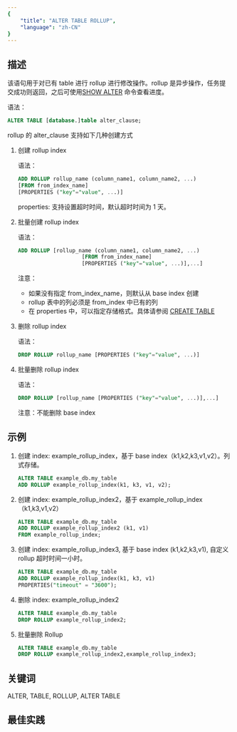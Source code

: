 ```yaml
---
{
    "title": "ALTER TABLE ROLLUP",
    "language": "zh-CN"
}
---
```


<!--
Licensed to the Apache Software Foundation (ASF) under one
or more contributor license agreements.  See the NOTICE file
distributed with this work for additional information
regarding copyright ownership.  The ASF licenses this file
to you under the Apache License, Version 2.0 (the
"License"); you may not use this file except in compliance
with the License.  You may obtain a copy of the License at

  http://www.apache.org/licenses/LICENSE-2.0

Unless required by applicable law or agreed to in writing,
software distributed under the License is distributed on an
"AS IS" BASIS, WITHOUT WARRANTIES OR CONDITIONS OF ANY
KIND, either express or implied.  See the License for the
specific language governing permissions and limitations
under the License.
-->


## 描述

该语句用于对已有 table 进行 rollup 进行修改操作。rollup 是异步操作，任务提交成功则返回，之后可使用[SHOW ALTER](../../../../sql-manual/sql-statements/table-and-view/table/SHOW-ALTER-TABLE) 命令查看进度。

语法：

```sql
ALTER TABLE [database.]table alter_clause;
```

rollup 的 alter_clause 支持如下几种创建方式

1. 创建 rollup index

    语法：

    ```sql
    ADD ROLLUP rollup_name (column_name1, column_name2, ...)
    [FROM from_index_name]
    [PROPERTIES ("key"="value", ...)]
    ```

    properties: 支持设置超时时间，默认超时时间为 1 天。

2. 批量创建 rollup index

    语法：

    ```sql
    ADD ROLLUP [rollup_name (column_name1, column_name2, ...)
                        [FROM from_index_name]
                        [PROPERTIES ("key"="value", ...)],...]
    ```

    注意：

    - 如果没有指定 from_index_name，则默认从 base index 创建
    - rollup 表中的列必须是 from_index 中已有的列
    - 在 properties 中，可以指定存储格式。具体请参阅 [CREATE TABLE](./CREATE-TABLE)

3. 删除 rollup index

    语法：

    ```sql
    DROP ROLLUP rollup_name [PROPERTIES ("key"="value", ...)]
    ```

4. 批量删除 rollup index

    语法：

    ```sql
    DROP ROLLUP [rollup_name [PROPERTIES ("key"="value", ...)],...]
    ```

    注意：不能删除 base index

## 示例

1. 创建 index: example_rollup_index，基于 base index（k1,k2,k3,v1,v2）。列式存储。

    ```sql
    ALTER TABLE example_db.my_table
    ADD ROLLUP example_rollup_index(k1, k3, v1, v2);
    ```

2. 创建 index: example_rollup_index2，基于 example_rollup_index（k1,k3,v1,v2）

    ```sql
    ALTER TABLE example_db.my_table
    ADD ROLLUP example_rollup_index2 (k1, v1)
    FROM example_rollup_index;
    ```

3. 创建 index: example_rollup_index3, 基于 base index (k1,k2,k3,v1), 自定义 rollup 超时时间一小时。

    ```sql
    ALTER TABLE example_db.my_table
    ADD ROLLUP example_rollup_index(k1, k3, v1)
    PROPERTIES("timeout" = "3600");
    ```

4. 删除 index: example_rollup_index2

    ```sql
    ALTER TABLE example_db.my_table
    DROP ROLLUP example_rollup_index2;
    ```

5. 批量删除 Rollup

    ```sql
    ALTER TABLE example_db.my_table
    DROP ROLLUP example_rollup_index2,example_rollup_index3;
    ```

## 关键词


ALTER, TABLE, ROLLUP, ALTER TABLE

## 最佳实践

